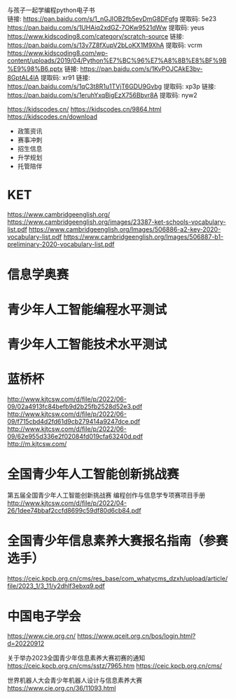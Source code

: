 # 
与孩子一起学编程python电子书   
链接: https://pan.baidu.com/s/1_nGJIOB2fb5evDmG8DFgfg 提取码: 5e23
https://pan.baidu.com/s/1UHAiq2xdGZ-7OKw9521dWw 提取码: yeus
https://www.kidscoding8.com/category/scratch-source
链接: https://pan.baidu.com/s/13v7Z8fXupV2bLoKX1M9XhA 提取码: vcrm
https://www.kidscoding8.com/wp-content/uploads/2019/04/Python%E7%BC%96%E7%A8%8B%E8%BF%9B%E9%98%B6.pptx
链接: https://pan.baidu.com/s/1KvPOJCAkE3bv-8GptAL4lA 提取码: xr91
链接: https://pan.baidu.com/s/1qC3t8R1u1TVjT6GDU9Gvbg 提取码: xp3p
链接: https://pan.baidu.com/s/1eruhYxqBigEzX756Bbvr8A 提取码: nyw2

https://kidscodes.cn/
https://kidscodes.cn/9864.html
https://kidscodes.cn/download

* 政策资讯
* 赛事冲刺
* 招生信息
* 升学规划
* 托管陪伴

# KET
https://www.cambridgeenglish.org/
https://www.cambridgeenglish.org/images/23387-ket-schools-vocabulary-list.pdf
https://www.cambridgeenglish.org/Images/506886-a2-key-2020-vocabulary-list.pdf
https://www.cambridgeenglish.org/Images/506887-b1-preliminary-2020-vocabulary-list.pdf

# 信息学奥赛
# 青少年人工智能编程水平测试
# 青少年人工智能技术水平测试
# 蓝桥杯
http://www.kjtcsw.com/d/file/p/2022/06-09/02a4913fc84befb9d2b25fb2528d52e3.pdf  
http://www.kjtcsw.com/d/file/p/2022/06-09/f715cbd4d2fd61d9cb279414a9247dce.pdf  
http://www.kjtcsw.com/d/file/p/2022/06-09/62e955d336e2f02084fd019cfa63240d.pdf  
http://m.kjtcsw.com/  

# 全国青少年人工智能创新挑战赛
第五届全国青少年人工智能创新挑战赛
编程创作与信息学专项赛项目手册   
http://www.kjtcsw.com/d/file/p/2022/04-26/1dee74bbaf2ccfd8699c59df80d6cb84.pdf

# 全国青少年信息素养大赛报名指南（参赛选手）
https://ceic.kpcb.org.cn/cms/res_base/com_whatycms_dzxh/upload/article/file/2023_1/3_11/y2dhlf3ebxq9.pdf

# 中国电子学会
https://www.cie.org.cn/
https://www.qceit.org.cn/bos/login.html?d=20220912

关于举办2023全国青少年信息素养大赛初赛的通知  
https://ceic.kpcb.org.cn/cms/sstz/7965.htm
https://ceic.kpcb.org.cn/cms/

世界机器人大会青少年机器人设计与信息素养大赛  
https://www.cie.org.cn/36/11093.html
